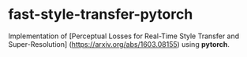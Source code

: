# fast-style-transfer-pytorch
Implementation of [Perceptual Losses for Real-Time Style Transfer and Super-Resolution] (https://arxiv.org/abs/1603.08155) using __pytorch__.

